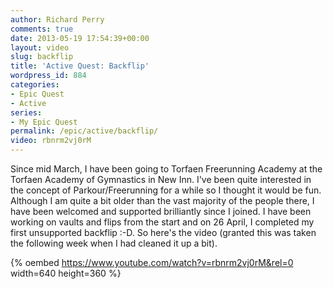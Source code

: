 ```yaml
---
author: Richard Perry
comments: true
date: 2013-05-19 17:54:39+00:00
layout: video
slug: backflip
title: 'Active Quest: Backflip'
wordpress_id: 884
categories:
- Epic Quest
- Active
series:
- My Epic Quest
permalink: /epic/active/backflip/
video: rbnrm2vj0rM
---
```


Since mid March, I have been going to Torfaen Freerunning Academy at the Torfaen Academy of Gymnastics in New Inn. I've been quite interested in the concept of Parkour/Freerunning for a while so I thought it would be fun. Although I am quite a bit older than the vast majority of the people there, I have been welcomed and supported brilliantly since I joined. I have been working on vaults and flips from the start and on 26 April, I completed my first unsupported backflip :-D. So here's the video (granted this was taken the following week when I had cleaned it up a bit).

{% oembed https://www.youtube.com/watch?v=rbnrm2vj0rM&rel=0 width=640 height=360 %}